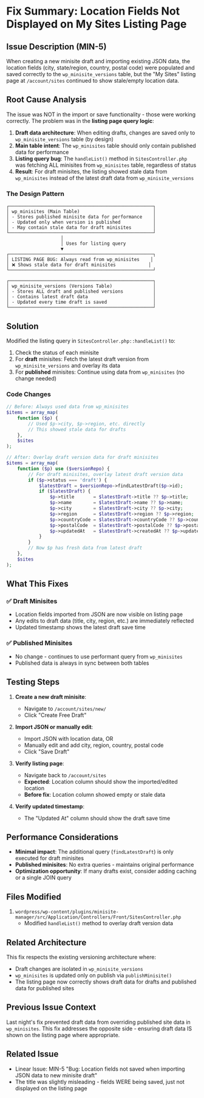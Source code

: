 # Fix Summary: Location Fields Not Displayed on My Sites Listing Page

## Issue Description (MIN-5)
When creating a new minisite draft and importing existing JSON data, the location fields (city, state/region, country, postal code) were populated and saved correctly to the `wp_minisite_versions` table, but the "My Sites" listing page at `/account/sites` continued to show stale/empty location data.

## Root Cause Analysis

The issue was NOT in the import or save functionality - those were working correctly. The problem was in the **listing page query logic**:

1. **Draft data architecture**: When editing drafts, changes are saved only to `wp_minisite_versions` table (by design)
2. **Main table intent**: The `wp_minisites` table should only contain published data for performance
3. **Listing query bug**: The `handleList()` method in `SitesController.php` was fetching ALL minisites from `wp_minisites` table, regardless of status
4. **Result**: For draft minisites, the listing showed stale data from `wp_minisites` instead of the latest draft data from `wp_minisite_versions`

### The Design Pattern
```
┌─────────────────────────────────────────────────────┐
│ wp_minisites (Main Table)                           │
│ - Stores published minisite data for performance    │
│ - Updated only when version is published            │
│ - May contain stale data for draft minisites        │
└─────────────────────────────────────────────────────┘
                    │
                    │ Uses for listing query
                    ▼
┌─────────────────────────────────────────────────────┐
│ LISTING PAGE BUG: Always read from wp_minisites    │
│ ❌ Shows stale data for draft minisites            │
└─────────────────────────────────────────────────────┘

┌─────────────────────────────────────────────────────┐
│ wp_minisite_versions (Versions Table)               │
│ - Stores ALL draft and published versions           │
│ - Contains latest draft data                        │
│ - Updated every time draft is saved                 │
└─────────────────────────────────────────────────────┘
```

## Solution

Modified the listing query in `SitesController.php::handleList()` to:

1. Check the status of each minisite
2. For **draft** minisites: Fetch the latest draft version from `wp_minisite_versions` and overlay its data
3. For **published** minisites: Continue using data from `wp_minisites` (no change needed)

### Code Changes

```php
// Before: Always used data from wp_minisites
$items = array_map(
    function ($p) {
        // Used $p->city, $p->region, etc. directly
        // This showed stale data for drafts
    },
    $sites
);

// After: Overlay draft version data for draft minisites
$items = array_map(
    function ($p) use ($versionRepo) {
        // For draft minisites, overlay latest draft version data
        if ($p->status === 'draft') {
            $latestDraft = $versionRepo->findLatestDraft($p->id);
            if ($latestDraft) {
                $p->title       = $latestDraft->title ?? $p->title;
                $p->name        = $latestDraft->name ?? $p->name;
                $p->city        = $latestDraft->city ?? $p->city;
                $p->region      = $latestDraft->region ?? $p->region;
                $p->countryCode = $latestDraft->countryCode ?? $p->countryCode;
                $p->postalCode  = $latestDraft->postalCode ?? $p->postalCode;
                $p->updatedAt   = $latestDraft->createdAt ?? $p->updatedAt;
            }
        }
        // Now $p has fresh data from latest draft
    },
    $sites
);
```

## What This Fixes

### ✅ Draft Minisites
- Location fields imported from JSON are now visible on listing page
- Any edits to draft data (title, city, region, etc.) are immediately reflected
- Updated timestamp shows the latest draft save time

### ✅ Published Minisites
- No change - continues to use performant query from `wp_minisites`
- Published data is always in sync between both tables

## Testing Steps

1. **Create a new draft minisite**:
   - Navigate to `/account/sites/new/`
   - Click "Create Free Draft"

2. **Import JSON or manually edit**:
   - Import JSON with location data, OR
   - Manually edit and add city, region, country, postal code
   - Click "Save Draft"

3. **Verify listing page**:
   - Navigate back to `/account/sites`
   - **Expected**: Location column should show the imported/edited location
   - **Before fix**: Location column showed empty or stale data

4. **Verify updated timestamp**:
   - The "Updated At" column should show the draft save time

## Performance Considerations

- **Minimal impact**: The additional query (`findLatestDraft`) is only executed for draft minisites
- **Published minisites**: No extra queries - maintains original performance
- **Optimization opportunity**: If many drafts exist, consider adding caching or a single JOIN query

## Files Modified

1. `wordpress/wp-content/plugins/minisite-manager/src/Application/Controllers/Front/SitesController.php`
   - Modified `handleList()` method to overlay draft version data

## Related Architecture

This fix respects the existing versioning architecture where:
- Draft changes are isolated in `wp_minisite_versions`
- `wp_minisites` is updated only on publish via `publishMinisite()`
- The listing page now correctly shows draft data for drafts and published data for published sites

## Previous Issue Context

Last night's fix prevented draft data from overriding published site data in `wp_minisites`. This fix addresses the opposite side - ensuring draft data IS shown on the listing page where appropriate.

## Related Issue

- Linear Issue: MIN-5 "Bug: Location fields not saved when importing JSON data to new minisite draft"
- The title was slightly misleading - fields WERE being saved, just not displayed on the listing page
